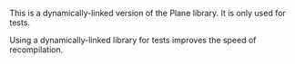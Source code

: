 This is a dynamically-linked version of the Plane library. It is only used for tests.

Using a dynamically-linked library for tests improves the speed of recompilation.
